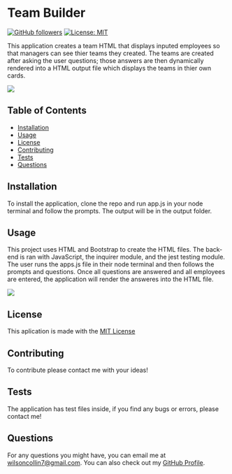 # Team Builder 
  [![GitHub followers](https://img.shields.io/github/followers/wilsoncollin7.svg?style=social&label=Follow&maxAge=2592000)](https://github.com/wilsoncollin7?tab=followers) [![License: MIT](https://img.shields.io/badge/License-MIT-yellow.svg)](https://opensource.org/licenses/MIT)

  This application creates a team HTML that displays inputed employees so that managers can see thier teams they created. The teams are created after asking the user questions; those answers are then dynamically rendered into a HTML output file which displays the teams in thier own cards.

  <img src="/assets/photos/team.JPG">

  ## Table of Contents

  - [Installation](#installation)
  - [Usage](#usage)
  - [License](#license)
  - [Contributing](#contributing)
  - [Tests](#tests)
  - [Questions](#questions)

  ## Installation

  To install the application, clone the repo and run app.js in your node terminal and follow the prompts. The output will be in the output folder.

  ## Usage

  This project uses HTML and Bootstrap to create the HTML files. The back-end is ran with JavaScript, the inquirer module, and the jest testing module. The user runs the apps.js file in their node terminal and then follows the prompts and questions. Once all questions are answered and all employees are entered, the application will render the answeres into the HTML file.

  <img src="/assets/photos/code.JPG">

  ## License

  This aplication is made with the [MIT License](https://opensource.org/licenses/MIT)

  ## Contributing

  To contribute please contact me with your ideas!

  ## Tests

  The application has test files inside, if you find any bugs or errors, please contact me!

  ## Questions

  For any questions you might have, you can email me at wilsoncollin7@gmail.com. You can also check out my [GitHub Profile](https://github.com/wilsoncollin7).

